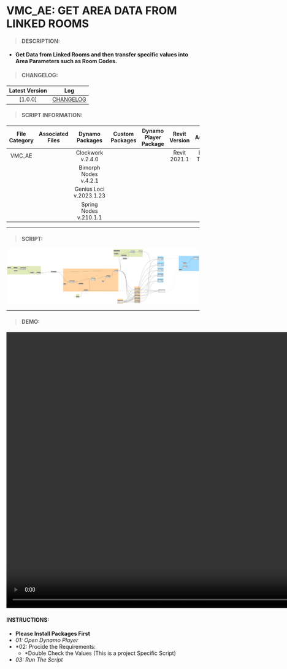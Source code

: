 # VMC_AE: GET AREA DATA FROM LINKED ROOMS

> #### DESCRIPTION: 
- **Get Data from Linked Rooms and then transfer specific values into Area Parameters such as Room Codes.**

> #### CHANGELOG:

| Latest Version | Log |
| :-------: | :----: | 
|[1.0.0] | [CHANGELOG](/_scripts/_project/263_VMC/AREA/changelog/VMC_AE_GetAreaData_fromLinkedRooms.md) |

> #### SCRIPT INFORMATION: 

| File Category| Associated Files | Dynamo Packages | Custom Packages | Dynamo Player Package | Revit Version | Author | Reviewed By | File Name & Location |
| :-------: | :----: | :---: | :---: | :---: | :---: | :---: | :--: | :--:
| VMC_AE | | Clockwork v.2.4.0| | | Revit 2021.1 | Bino Tuliao |  | VMC_AE_GetAreaData_fromLinkedRooms |
| | | Bimorph Nodes v.4.2.1 | | | | | | (https://bimcapcom.sharepoint.com/:f:/s/BCP-Main/EtcUOEHMpHRMhf5j6ss2Wc4Ba2To_r0yT1evsIl51R6_9Q?e=Yj13GP)
| | | Genius Loci v.2023.1.23
| | | Spring Nodes v.210.1.1

----------------------------------------------------------------
> #### SCRIPT: 
<img src="/_scripts/_project/263_VMC/AREA/images/VMC_AE_GetAreaData_fromLinkedRooms.png">


------------------------------------------------------------------------------

> #### **DEMO**: 
<video width="1280" height="720" controls>
 <source src="/_scripts/_project/263_VMC/AREA/demo/VMC_AE_GetAreaData_fromLinkedRooms.mp4" type="video/mp4">
</video>

#### INSTRUCTIONS: 
- **Please Install Packages First**
- *01: Open Dynamo Player*
- *02: Procide the Requirements: 
    - *Double Check the Values (This is a project Specific Script)
- *03: Run The Script*